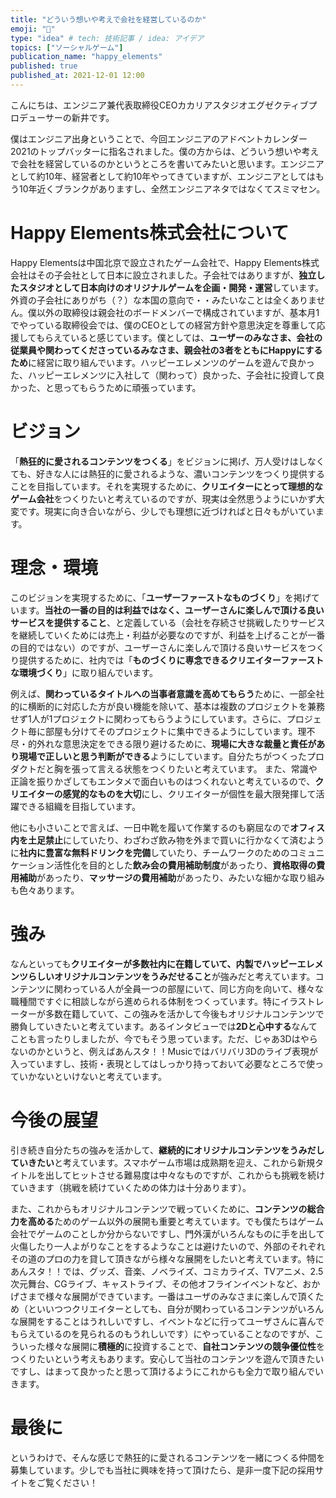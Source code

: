 ```yaml
---
title: "どういう想いや考えで会社を経営しているのか"
emoji: "🏢"
type: "idea" # tech: 技術記事 / idea: アイデア
topics: ["ソーシャルゲーム"]
publication_name: "happy_elements"
published: true
published_at: 2021-12-01 12:00
---
```


こんにちは、エンジニア兼代表取締役CEOカカリアスタジオエグゼクティブプロデューサーの新井です。

僕はエンジニア出身ということで、今回エンジニアのアドベントカレンダー2021のトップバッターに指名されました。僕の方からは、どういう想いや考えで会社を経営しているのかというところを書いてみたいと思います。エンジニアとして約10年、経営者として約10年やってきていますが、エンジニアとしてはもう10年近くブランクがありますし、全然エンジニアネタではなくてスミマセン。

# Happy Elements株式会社について
Happy Elementsは中国北京で設立されたゲーム会社で、Happy Elements株式会社はその子会社として日本に設立されました。子会社ではありますが、**独立したスタジオとして日本向けのオリジナルゲームを企画・開発・運営**しています。外資の子会社にありがち（？）な本国の意向で・・みたいなことは全くありません。僕以外の取締役は親会社のボードメンバーで構成されていますが、基本月1でやっている取締役会では、僕のCEOとしての経営方針や意思決定を尊重して応援してもらえていると感じています。僕としては、**ユーザーのみなさま、会社の従業員や関わってくださっているみなさま、親会社の3者をともにHappyにするため**に経営に取り組んでいます。ハッピーエレメンツのゲームを遊んで良かった、ハッピーエレメンツに入社して（関わって）良かった、子会社に投資して良かった、と思ってもらうために頑張っています。

# ビジョン
「**熱狂的に愛されるコンテンツをつくる**」をビジョンに掲げ、万人受けはしなくても、好きな人には熱狂的に愛されるような、濃いコンテンツをつくり提供することを目指しています。それを実現するために、**クリエイターにとって理想的なゲーム会社**をつくりたいと考えているのですが、現実は全然思うようにいかず大変です。現実に向き合いながら、少しでも理想に近づければと日々もがいています。

# 理念・環境
このビジョンを実現するために、「**ユーザーファーストなものづくり**」を掲げています。**当社の一番の目的は利益ではなく、ユーザーさんに楽しんで頂ける良いサービスを提供すること**、と定義している（会社を存続させ挑戦したりサービスを継続していくためには売上・利益が必要なのですが、利益を上げることが一番の目的ではない）のですが、ユーザーさんに楽しんで頂ける良いサービスをつくり提供するために、社内では「**ものづくりに専念できるクリエイターファーストな環境づくり**」に取り組んでいます。

例えば、**関わっているタイトルへの当事者意識を高めてもらう**ために、一部全社的に横断的に対応した方が良い機能を除いて、基本は複数のプロジェクトを兼務せず1人が1プロジェクトに関わってもらうようにしています。さらに、プロジェクト毎に部屋も分けてそのプロジェクトに集中できるようにしています。理不尽・的外れな意思決定をできる限り避けるために、**現場に大きな裁量と責任があり現場で正しいと思う判断ができる**ようにしています。自分たちがつくったプロダクトだと胸を張って言える状態をつくりたいと考えています。
また、常識や正論を振りかざしてもエンタメで面白いものはつくれないと考えているので、**クリエイターの感覚的なものを大切**にし、クリエイターが個性を最大限発揮して活躍できる組織を目指しています。

他にも小さいことで言えば、一日中靴を履いて作業するのも窮屈なので**オフィス内を土足禁止**にしていたり、わざわざ飲み物を外まで買いに行かなくて済むように**社内に豊富な無料ドリンクを完備**していたり、チームワークのためのコミュニケーション活性化を目的とした**飲み会の費用補助制度**があったり、**資格取得の費用補助**があったり、**マッサージの費用補助**があったり、みたいな細かな取り組みも色々あります。

# 強み
なんといっても**クリエイターが多数社内に在籍していて、内製でハッピーエレメンツらしいオリジナルコンテンツをうみだせること**が強みだと考えています。コンテンツに関わっている人が全員一つの部屋にいて、同じ方向を向いて、様々な職種間ですぐに相談しながら進められる体制をつくっています。特にイラストレーターが多数在籍していて、この強みを活かして今後もオリジナルコンテンツで勝負していきたいと考えています。あるインタビューでは**2Dと心中する**なんてことも言ったりしましたが、今でもそう思っています。ただ、じゃあ3Dはやらないのかというと、例えばあんスタ！！Musicではバリバリ3Dのライブ表現が入っていますし、技術・表現としてはしっかり持っておいて必要なところで使っていかないといけないと考えています。

# 今後の展望
引き続き自分たちの強みを活かして、**継続的にオリジナルコンテンツをうみだしていきたい**と考えています。スマホゲーム市場は成熟期を迎え、これから新規タイトルを出してヒットさせる難易度は中々なものですが、これからも挑戦を続けていきます（挑戦を続けていくための体力は十分あります）。

また、これからもオリジナルコンテンツで戦っていくために、**コンテンツの総合力を高める**ためのゲーム以外の展開も重要と考えています。でも僕たちはゲーム会社でゲームのことしか分からないですし、門外漢がいろんなものに手を出して火傷したり一人よがりなことをするようなことは避けたいので、外部のそれぞれその道のプロの力を貸して頂きながら様々な展開をしたいと考えています。特にあんスタ！！では、グッズ、音楽、ノベライズ、コミカライズ、TVアニメ、2.5次元舞台、CGライブ、キャストライブ、その他オフラインイベントなど、おかげさまで様々な展開ができています。一番はユーザのみなさまに楽しんで頂くため（といいつつクリエイターとしても、自分が関わっているコンテンツがいろんな展開をすることはうれしいですし、イベントなどに行ってユーザさんに喜んでもらえているのを見られるのもうれしいです）にやっていることなのですが、こういった様々な展開に**積極的**に投資することで、**自社コンテンツの競争優位性**をつくりたいという考えもあります。安心して当社のコンテンツを遊んで頂きたいですし、はまって良かったと思って頂けるようにこれからも全力で取り組んでいきます。

# 最後に
というわけで、そんな感じで熱狂的に愛されるコンテンツを一緒につくる仲間を募集しています。少しでも当社に興味を持って頂けたら、是非一度下記の採用サイトをご覧ください！
